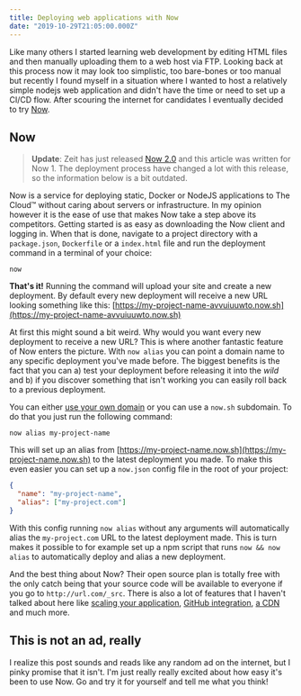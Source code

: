 ```yaml
---
title: Deploying web applications with Now
date: "2019-10-29T21:05:00.000Z"
---
```


Like many others I started learning web development by editing HTML files and then manually uploading them to a web host via FTP. Looking back at this process now it may look too simplistic, too bare-bones or too manual but recently I found myself in a situation where I wanted to host a relatively simple nodejs web application and didn't have the time or need to set up a CI/CD flow. After scouring the internet for candidates I eventually decided to try [Now](https://zeit.co/now).

## Now

> **Update**: Zeit has just released [Now 2.0](https://zeit.co/blog/now-2) and this article was written for Now 1. The deployment process have changed a lot with this release, so the information below is a bit outdated.

Now is a service for deploying static, Docker or NodeJS applications to The Cloud™ without caring about servers or infrastructure. In my opinion however it is the ease of use that makes Now take a step above its competitors. Getting started is as easy as downloading the Now client and logging in. When that is done, navigate to a project directory with a `package.json`, `Dockerfile` or a `index.html` file and run the deployment command in a terminal of your choice:

```shell
now
```

**That's it!** Running the command will upload your site and create a new deployment. By default every new deployment will receive a new URL looking something like this: [https://my-project-name-avvuiuuwto.now.sh](https://my-project-name-avvuiuuwto.now.sh)

At first this might sound a bit weird. Why would you want every new deployment to receive a new URL? This is where another fantastic feature of Now enters the picture. With `now alias` you can point a domain name to any specific deployment you've made before. The biggest benefits is the fact that you can a) test your deployment before releasing it into the _wild_ and b) if you discover something that isn't working you can easily roll back to a previous deployment.

You can either [use your own domain](https://zeit.co/docs/getting-started/assign-a-domain-name#2.-using-a-custom-domain,-managed-by-now) or you can use a `now.sh` subdomain. To do that you just run the following command:

```shell
now alias my-project-name
```

This will set up an alias from [https://my-project-name.now.sh](https://my-project-name.now.sh) to the latest deployment you made. To make this even easier you can set up a `now.json` config file in the root of your project:

```json
{
  "name": "my-project-name",
  "alias": ["my-project.com"]
}
```

With this config running `now alias` without any arguments will automatically alias the `my-project.com` URL to the latest deployment made. This is turn makes it possible to for example set up a npm script that runs `now && now alias` to automatically deploy and alias a new deployment.

And the best thing about Now? Their open source plan is totally free with the only catch being that your source code will be available to everyone if you go to `http://url.com/_src`. There is also a lot of features that I haven't talked about here like [scaling your application](https://zeit.co/docs/getting-started/scaling), [GitHub integration](https://zeit.co/docs/integrations/now-for-github), [a CDN](https://zeit.co/docs/features/cdn) and much more.

## This is not an ad, really

I realize this post sounds and reads like any random ad on the internet, but I pinky promise that it isn't. I'm just really really excited about how easy it's been to use Now. Go and try it for yourself and tell me what you think!
